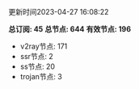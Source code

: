 更新时间2023-04-27 16:08:22

**总订阅: 45**
**总节点: 644**
**有效节点: 196**
- v2ray节点: 171
- ssr节点: 2
- ss节点: 20
- trojan节点: 3
